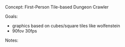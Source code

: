 Concept: First-Person Tile-based Dungeon Crawler

Goals:
- graphics based on cubes/square tiles like wolfenstein
- 90fov 30fps

Notes:
